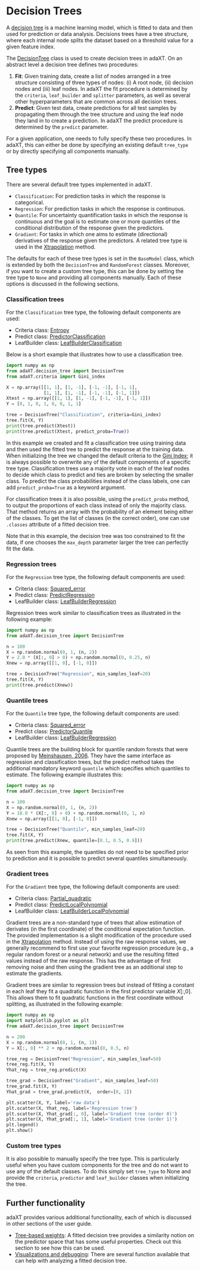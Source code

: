 # Decision Trees

A [decision tree](https://en.wikipedia.org/wiki/Decision_tree) is a machine
learning model, which is fitted to data and then used for prediction or data
analysis. Decisions trees have a tree structure, where each internal node splits
the dataset based on a threshold value for a given feature index.

The [DecisionTree](../api_docs/DecisionTree.md) class is used to create decision
trees in adaXT. On an abstract level a decision tree defines two procedures:

1. **Fit**: Given training data, create a list of nodes arranged in a tree
   structure consisting of three types of nodes: (i) A root node, (ii) decision
   nodes and (iii) leaf nodes. In adaXT the fit procedure is determined by the
   `criteria`, `leaf_builder` and `splitter` parameters, as well as several
   other hyperparameters that are common across all decision trees.
2. **Predict**: Given test data, create predictions for all test samples by
   propagating them through the tree structure and using the leaf node they land
   in to create a prediction. In adaXT the predict procedure is determined by
   the `predict` parameter.

For a given application, one needs to fully specify these two procedures. In
adaXT, this can either be done by specifying an existing default `tree_type` or
by directly specifying all components manually.

## Tree types

There are several default tree types implemented in adaXT.

- `Classification`: For prediction tasks in which the response is categorical.
- `Regression`: For prediction tasks in which the response is continuous.
- `Quantile`: For uncertainty quantification tasks in which the response is
  continuous and the goal is to estimate one or more quantiles of the
  conditional distribution of the response given the predictors.
- `Gradient`: For tasks in which one aims to estimate (directional) derivatives
  of the response given the predictors. A related tree type is used in the
  [Xtrapolation](https://github.com/NiklasPfister/ExtrapolationAware-Inference)
  method.

The defaults for each of these tree types is set in the `BaseModel` class, which
is extended by both the `DecisionTree` and `RandomForest` classes. Moreover, if
you want to create a custom tree type, this can be done by setting the tree type
to `None` and providing all components manually. Each of these options is
discussed in the following sections.

### Classification trees

For the `Classification` tree type, the following default components are used:

- Criteria class:
  [Entropy](../api_docs/Criteria.md#adaXT.criteria.criteria.Entropy)
- Predict class:
  [PredictorClassification](../api_docs/Predict.md#adaXT.predictor.predictor.PredictClassification)
- LeafBuilder class:
  [LeafBuilderClassification](../api_docs/LeafBuilder.md#adaXT.leaf_builder.leaf_builder.LeafBuilderClassification)

Below is a short example that illustrates how to use a classification tree.

```py
import numpy as np
from adaXT.decision_tree import DecisionTree
from adaXT.criteria import Gini_index

X = np.array([[1, 1], [1, -1], [-1, -1], [-1, 1],
              [1, 1], [1, -1], [-1, -1], [-1, 1]])
Xtest = np.array([[1, 1], [1, -1], [-1, -1], [-1, 1]])
Y = [0, 1, 0, 1, 0, 0, 1, 1]

tree = DecisionTree("Classification", criteria=Gini_index)
tree.fit(X, Y)
print(tree.predict(Xtest))
print(tree.predict(Xtest, predict_proba=True))
```

In this example we created and fit a classification tree using training data and
then used the fitted tree to predict the response at the training data. When
initializing the tree we changed the default criteria to the
[Gini Index](../api_docs/Criteria.md#adaXT.criteria.criteria.Gini_index); it is
always possible to overwrite any of the default components of a specific tree
type. Classification trees use a majority vote in each of the leaf nodes to
decide which class to predict and ties are broken by selecting the smaller
class. To predict the class probabilities instead of the class labels, one can
add `predict_proba=True` as a keyword argument.

For classification trees it is also possible, using the `predict_proba` method,
to output the proportions of each class instead of only the majority class. That
method returns an array with the probability of an element being either of the
classes. To get the list of classes (in the correct order), one can use
`.classes` attribute of a fitted decision tree.

Note that in this example, the decision tree was too constrained to fit the
data, if one chooses the `max_depth` parameter larger the tree can perfectly fit
the data.

### Regression trees

For the `Regression` tree type, the following default components are used:

- Criteria class:
  [Squared_error](../api_docs/Criteria.md#adaXT.criteria.criteria.Squared_error)
- Predict class:
  [PredictRegression](../api_docs/Predict.md#adaXT.predict.predict.PredictRegression)
- LeafBuilder class:
  [LeafBuilderRegression](../api_docs/LeafBuilder.md#adaXT.leaf_builder.leaf_builder.LeafBuilderRegression)

Regression trees work similar to classification trees as illustrated in the
following example:

```py
import numpy as np
from adaXT.decision_tree import DecisionTree

n = 100
X = np.random.normal(0, 1, (n, 2))
Y = 2.0 * (X[:, 0] > 0) + np.random.normal(0, 0.25, n)
Xnew = np.array([[1, 0], [-1, 0]])

tree = DecisionTree("Regression", min_samples_leaf=20)
tree.fit(X, Y)
print(tree.predict(Xnew))
```

### Quantile trees

For the `Quantile` tree type, the following default components are used:

- Criteria class:
  [Squared_error](../api_docs/Criteria.md#adaXT.criteria.criteria.Squared_error)
- Predict class:
  [PredictorQuantile](../api_docs/Predict.md#adaXT.predictor.predictor.PredictQuantile)
- LeafBuilder class:
  [LeafBuilderRegression](../api_docs/LeafBuilder.md#adaXT.leaf_builder.leaf_builder.LeafBuilderRegression)

Quantile trees are the building block for quantile random forests that were
proposed by
[Meinshausen, 2006](https://jmlr.csail.mit.edu/papers/v7/meinshausen06a.html).
They have the same interface as regression and classification trees, but the
predict method takes the additional mandatory keyword `quantile` which specifies
which quantiles to estimate. The following example illustrates this:

```py
import numpy as np
from adaXT.decision_tree import DecisionTree

n = 100
X = np.random.normal(0, 1, (n, 2))
Y = 10.0 * (X[:, 0] > 0) + np.random.normal(0, 1, n)
Xnew = np.array([[1, 0], [-1, 0]])

tree = DecisionTree("Quantile", min_samples_leaf=20)
tree.fit(X, Y)
print(tree.predict(Xnew, quantile=[0.1, 0.5, 0.9]))
```

As seen from this example, the quantiles do not need to be specified prior to
prediction and it is possible to predict several quantiles simultaneously.

### Gradient trees

For the `Gradient` tree type, the following default components are used:

- Criteria class:
  [Partial_quadratic](../api_docs/Criteria.md#adaXT.criteria.criteria.Partial_quadratic)
- Predict class:
  [PredictLocalPolynomial](../api_docs/Predict.md#adaXT.predict.predict.PredictLocalPolynomial)
- LeafBuilder class:
  [LeafBuilderLocalPolynomial](../api_docs/LeafBuilder.md#adaXT.leaf_builder.leaf_builder.LeafBuilderPartialLinear)

Gradient trees are a non-standard type of trees that allow estimation of
derivates (in the first coordinate) of the conditional expectation function. The
provided implementation is a slight modification of the procedure used in the
[Xtrapolation](https://github.com/NiklasPfister/ExtrapolationAware-Inference)
method. Instead of using the raw response values, we generally recommend to
first use your favorite regression procedure (e.g., a regular random forest or a
neural network) and use the resulting fitted values instead of the raw response.
This has the advantage of first removing noise and then using the gradient tree
as an additional step to estimate the gradients.

Gradient trees are similar to regression trees but instead of fitting a constant
in each leaf they fit a quadratic function in the first predictor variable
$X[:, 0]$. This allows them to fit quadratic functions in the first coordinate
without splitting, as illustrated in the following example:

```python
import numpy as np
import matplotlib.pyplot as plt
from adaXT.decision_tree import DecisionTree

n = 200
X = np.random.normal(0, 1, (n, 1))
Y = X[:, 0] ** 2 + np.random.normal(0, 0.5, n)

tree_reg = DecisionTree("Regression", min_samples_leaf=50)
tree_reg.fit(X, Y)
Yhat_reg = tree_reg.predict(X)

tree_grad = DecisionTree("Gradient", min_samples_leaf=50)
tree_grad.fit(X, Y)
Yhat_grad = tree_grad.predict(X,  order=[0, 1])

plt.scatter(X, Y, label='raw data')
plt.scatter(X, Yhat_reg, label='Regression tree')
plt.scatter(X, Yhat_grad[:, 0], label='Gradient tree (order 0)')
plt.scatter(X, Yhat_grad[:, 1], label='Gradient tree (order 1)')
plt.legend()
plt.show()
```

### Custom tree types

It is also possible to manually specify the tree type. This is particularly
useful when you have custom components for the tree and do not want to use any
of the default classes. To do this simply set `tree_type` to None and provide
the `criteria`, `predictor` and `leaf_builder` classes when initializing the tree.

## Further functionality

adaXT provides various additional functionality, each of which is discussed in
other sections of the user guide.

- [Tree-based weights](tree_based_weights.md): A fitted
  decision tree provides a similarity notion on the predictor space that has
  some useful properties. Check out this section to see how this can be used.
- [Visualizations and debugging](vis_and_debug.md): There are
  several function available that can help with analyzing a fitted decision
  tree.
